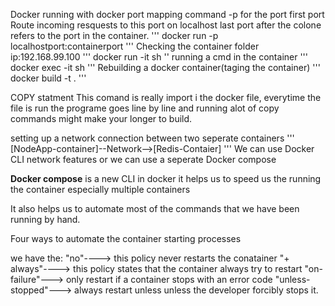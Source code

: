 Docker running with docker port mapping command
-p for the port
first port Route incoming resquests to this port on localhost
last port after the colone refers to the port in the container. 
'''
docker run -p localhostport:containerport <image-id>
'''
Checking the container folder
ip:192.168.99.100
'''
docker run -it <image-id> sh
''
running a cmd in the  container
'''
docker exec -it <image-id> sh
'''
Rebuilding a docker container(taging the container)
'''
docker build -t <cotainer-Id> .
''' 

COPY statment
This comand is really import i the docker file, everytime the file is run the programe goes line by line and running alot of copy commands might make your longer to build.

setting up a network connection between two seperate containers
'''
 [NodeApp-container]--Network-->[Redis-Contaier]
'''
We can use Docker CLI network features
or we can use a seperate Docker compose

**Docker compose** is a new CLI in docker 
it helps us to speed us the running the container especially multiple containers

It also helps us to automate most of the commands that we have been running by hand.

Four ways to automate the container starting processes 

we have the:
"no"----> this policy never restarts the conatainer
"+ always"----> this policy states that the container always try to restart
"on-failure"---> only restart if a container stops with an error code
"unless-stopped"---> always restart unless unless the developer forcibly stops it.
